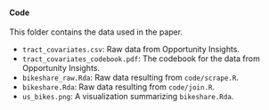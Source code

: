 #### Code

This folder contains the data used in the paper.

* `tract_covariates.csv`: Raw data from Opportunity Insights.
* `tract_covariates_codebook.pdf`: The codebook for the data from Opportunity Insights.
* `bikeshare_raw.Rda`: Raw data resulting from `code/scrape.R`.
* `bikeshare.Rda`: Raw data resulting from `code/join.R`.
* `us_bikes.png`: A visualization summarizing `bikeshare.Rda`.